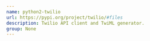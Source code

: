 ```yaml
---
name: python2-twilio
url: https://pypi.org/project/twilio/#files
description: Twilio API client and TwiML generator.
group: None
---
```

